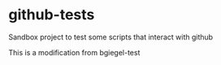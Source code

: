 # github-tests
Sandbox project to test some scripts that interact with github

This is a modification from bgiegel-test
